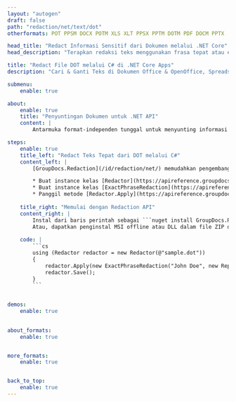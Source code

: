 ```yaml
---
layout: "autogen"
draft: false
path: "redaction/net/text/dot"
otherformats: POT PPSM DOCX POTM XLS XLT PPSX PPTM DOTM PDF DOCM PPTX  

head_title: "Redact Informasi Sensitif dari Dokumen melalui .NET Core"
head_description: "Terapkan redaksi teks menggunakan frasa tepat atau ekspresi reguler untuk dokumen dengan format berbeda"

title: "Redact File DOT melalui C# di .NET Core Apps"
description: "Cari & Ganti Teks di Dokumen Office & OpenOffice, Spreadsheet & Presentasi serta DOT di Windows, Linux & macOS"

submenu:
    enable: true

about:
    enable: true
    title: "Penyuntingan Dokumen untuk .NET API"
    content: |
        Antarmuka format-independen tunggal untuk menyunting informasi sensitif dan rahasia dari PDF, Word, Excel, dokumen dan gambar PowerPoint, termasuk kemampuan untuk mengubah metadata dan menghapus komentar. Dengan alat GroupDocs.Redaction Anda dapat menyunting teks dan menyimpan dokumen yang telah disunting dalam PDF, mengubah semua halaman menjadi gambar raster atau menyimpan dokumen dalam format aslinya untuk pengeditan lebih lanjut.

steps:
    enable: true
    title_left: "Redact Teks Tepat dari DOT melalui C#"
    content_left: |
        [GroupDocs.Redaction](/id/redaction/net/) memudahkan pengembang .NET untuk menambahkan fitur redaksi file DOT dengan beberapa langkah mudah.

        * Buat instance kelas [Redactor](https://apireference.groupdocs.com/redaction/net/groupdocs.redaction/redactor) & muat file DOT
        * Buat instance kelas [ExactPhraseRedaction](https://apireference.groupdocs.com/redaction/net/groupdocs.redaction.redactions/exactphraseredaction) untuk menemukan dan mengganti teks
        * Panggil metode [Redactor.Apply](https://apireference.groupdocs.com/redaction/net/groupdocs.redaction/redactor/methods/apply/index) dengan objek ExactPhraseRedaction
        
    title_right: "Memulai dengan Redaction API"
    content_right: |
        Instal dari baris perintah sebagai ```nuget install GroupDocs.Redaction``` atau melalui Package Manager Console dari Visual Studio dengan ```Install-Package GroupDocs.Redaction```. 
        Atau, dapatkan penginstal MSI offline atau DLL dalam file ZIP dari [downloads](https://downloads.groupdocs.com/redaction/net), dan rujuk di project Anda secara manual.  
        
    code: |
        ```cs
        using (Redactor redactor = new Redactor(@"sample.dot"))
        {
        	redactor.Apply(new ExactPhraseRedaction("John Doe", new ReplacementOptions("[personal]")));
        	redactor.Save();
        }
        ```
        

demos:
    enable: true
        

about_formats:
    enable: true


more_formats:
    enable: true


back_to_top:
    enable: true
---
```

